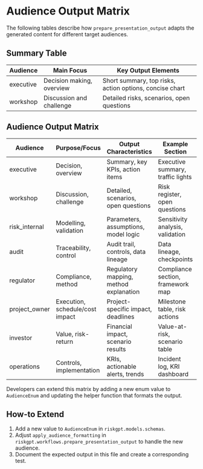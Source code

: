 # Audience Output Matrix

The following tables describe how `prepare_presentation_output` adapts the generated content for different target audiences.

## Summary Table

| Audience  | Main Focus                                | Key Output Elements                        |
|-----------|-------------------------------------------|--------------------------------------------|
| executive | Decision making, overview                | Short summary, top risks, action options, concise chart |
| workshop  | Discussion and challenge                 | Detailed risks, scenarios, open questions  |

## Audience Output Matrix

| Audience        | Purpose/Focus                       | Output Characteristics       | Example Section                 | Required/Optional         |
|-----------------|-------------------------------------|------------------------------|---------------------------------|---------------------------|
| executive       | Decision, overview                  | Summary, key KPIs, action items | Executive summary, traffic lights | Required |
| workshop        | Discussion, challenge               | Detailed, scenarios, open questions | Risk register, open questions    | Required |
| risk_internal   | Modelling, validation               | Parameters, assumptions, model logic | Sensitivity analysis, validation | Required |
| audit           | Traceability, control               | Audit trail, controls, data lineage | Data lineage, checkpoints        | Required |
| regulator       | Compliance, method                  | Regulatory mapping, method explanation | Compliance section, framework map | Optional |
| project_owner   | Execution, schedule/cost impact     | Project-specific impact, deadlines  | Milestone table, risk actions    | Optional |
| investor        | Value, risk-return                  | Financial impact, scenario results  | Value-at-risk, scenario table    | Optional |
| operations      | Controls, implementation            | KRIs, actionable alerts, trends     | Incident log, KRI dashboard      | Optional |

Developers can extend this matrix by adding a new enum value to `AudienceEnum` and updating the helper function that formats the output.

## How-to Extend

1. Add a new value to `AudienceEnum` in `riskgpt.models.schemas`.
2. Adjust `apply_audience_formatting` in `riskgpt.workflows.prepare_presentation_output` to handle the new audience.
3. Document the expected output in this file and create a corresponding test.
